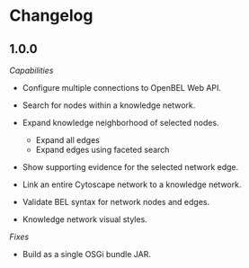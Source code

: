 Changelog
=========

1.0.0
-----

*Capabilities*

- Configure multiple connections to OpenBEL Web API.
- Search for nodes within a knowledge network.
- Expand knowledge neighborhood of selected nodes.

  - Expand all edges
  - Expand edges using faceted search

- Show supporting evidence for the selected network edge.
- Link an entire Cytoscape network to a knowledge network.
- Validate BEL syntax for network nodes and edges.
- Knowledge network visual styles.

*Fixes*

- Build as a single OSGi bundle JAR.

